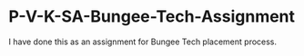 # P-V-K-SA-Bungee-Tech-Assignment
I have done this as an assignment for Bungee Tech placement process.
